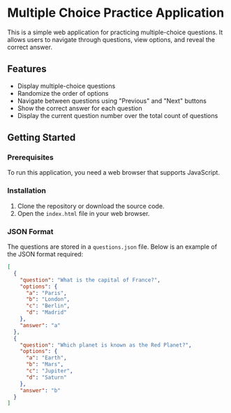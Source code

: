 # Multiple Choice Practice Application

This is a simple web application for practicing multiple-choice questions. It allows users to navigate through questions, view options, and reveal the correct answer.

## Features

- Display multiple-choice questions
- Randomize the order of options
- Navigate between questions using "Previous" and "Next" buttons
- Show the correct answer for each question
- Display the current question number over the total count of questions

## Getting Started

### Prerequisites

To run this application, you need a web browser that supports JavaScript.

### Installation

1. Clone the repository or download the source code.
2. Open the `index.html` file in your web browser.

### JSON Format

The questions are stored in a `questions.json` file. Below is an example of the JSON format required:

```json
[
  {
    "question": "What is the capital of France?",
    "options": {
      "a": "Paris",
      "b": "London",
      "c": "Berlin",
      "d": "Madrid"
    },
    "answer": "a"
  },
  {
    "question": "Which planet is known as the Red Planet?",
    "options": {
      "a": "Earth",
      "b": "Mars",
      "c": "Jupiter",
      "d": "Saturn"
    },
    "answer": "b"
  }
]
```
